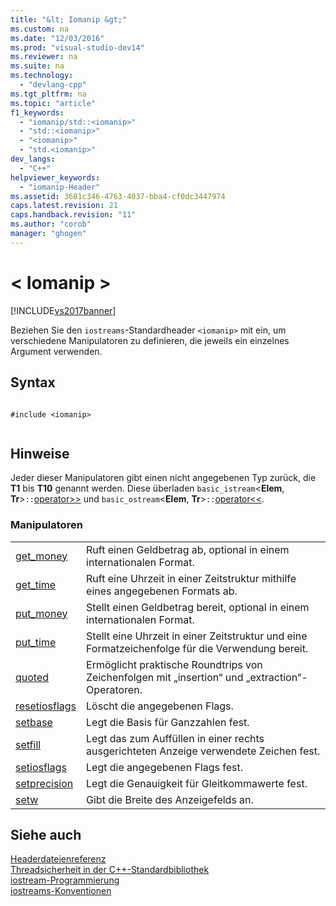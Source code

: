 ```yaml
---
title: "&lt; Iomanip &gt;"
ms.custom: na
ms.date: "12/03/2016"
ms.prod: "visual-studio-dev14"
ms.reviewer: na
ms.suite: na
ms.technology: 
  - "devlang-cpp"
ms.tgt_pltfrm: na
ms.topic: "article"
f1_keywords: 
  - "iomanip/std::<iomanip>"
  - "std::<iomanip>"
  - "<iomanip>"
  - "std.<iomanip>"
dev_langs: 
  - "C++"
helpviewer_keywords: 
  - "iomanip-Header"
ms.assetid: 3681c346-4763-4037-bba4-cf0dc3447974
caps.latest.revision: 21
caps.handback.revision: "11"
ms.author: "corob"
manager: "ghogen"
---
```

# &lt; Iomanip &gt;
[!INCLUDE[vs2017banner](../assembler/inline/includes/vs2017banner.md)]

Beziehen Sie den `iostreams`\-Standardheader `<iomanip>` mit ein, um verschiedene Manipulatoren zu definieren, die jeweils ein einzelnes Argument verwenden.  
  
## Syntax  
  
```  
  
#include <iomanip>  
  
```  
  
## Hinweise  
 Jeder dieser Manipulatoren gibt einen nicht angegebenen Typ zurück, die **T1** bis **T10** genannt werden. Diese überladen `basic_istream`\<**Elem**, **Tr**\>`::`[operator\>\>](../Topic/operator%3E%3E%20\(%3Cistream%3E\).md) und `basic_ostream`\<**Elem**, **Tr**\>`::`[operator\<\<](../Topic/operator%3C%3C%20\(%3Costream%3E\).md).  
  
### Manipulatoren  
  
|||  
|-|-|  
|[get\_money](../Topic/%3Ciomanip%3E%20get_money.md)|Ruft einen Geldbetrag ab, optional in einem internationalen Format.|  
|[get\_time](../Topic/%3Ciomanip%3E%20get_time.md)|Ruft eine Uhrzeit in einer Zeitstruktur mithilfe eines angegebenen Formats ab.|  
|[put\_money](../Topic/%3Ciomanip%3E%20put_money.md)|Stellt einen Geldbetrag bereit, optional in einem internationalen Format.|  
|[put\_time](../Topic/%3Ciomanip%3E%20put_time.md)|Stellt eine Uhrzeit in einer Zeitstruktur und eine Formatzeichenfolge für die Verwendung bereit.|  
|[quoted](../Topic/quoted.md)|Ermöglicht praktische Roundtrips von Zeichenfolgen mit „insertion“ und „extraction“\-Operatoren.|  
|[resetiosflags](../Topic/resetiosflags.md)|Löscht die angegebenen Flags.|  
|[setbase](../Topic/setbase.md)|Legt die Basis für Ganzzahlen fest.|  
|[setfill](../Topic/setfill.md)|Legt das zum Auffüllen in einer rechts ausgerichteten Anzeige verwendete Zeichen fest.|  
|[setiosflags](../Topic/setiosflags.md)|Legt die angegebenen Flags fest.|  
|[setprecision](../Topic/setprecision.md)|Legt die Genauigkeit für Gleitkommawerte fest.|  
|[setw](../Topic/setw.md)|Gibt die Breite des Anzeigefelds an.|  
  
## Siehe auch  
 [Headerdateienreferenz](../standard-library/cpp-standard-library-header-files.md)   
 [Threadsicherheit in der C\+\+\-Standardbibliothek](../standard-library/thread-safety-in-the-cpp-standard-library.md)   
 [iostream\-Programmierung](../standard-library/iostream-programming.md)   
 [iostreams\-Konventionen](../standard-library/iostreams-conventions.md)